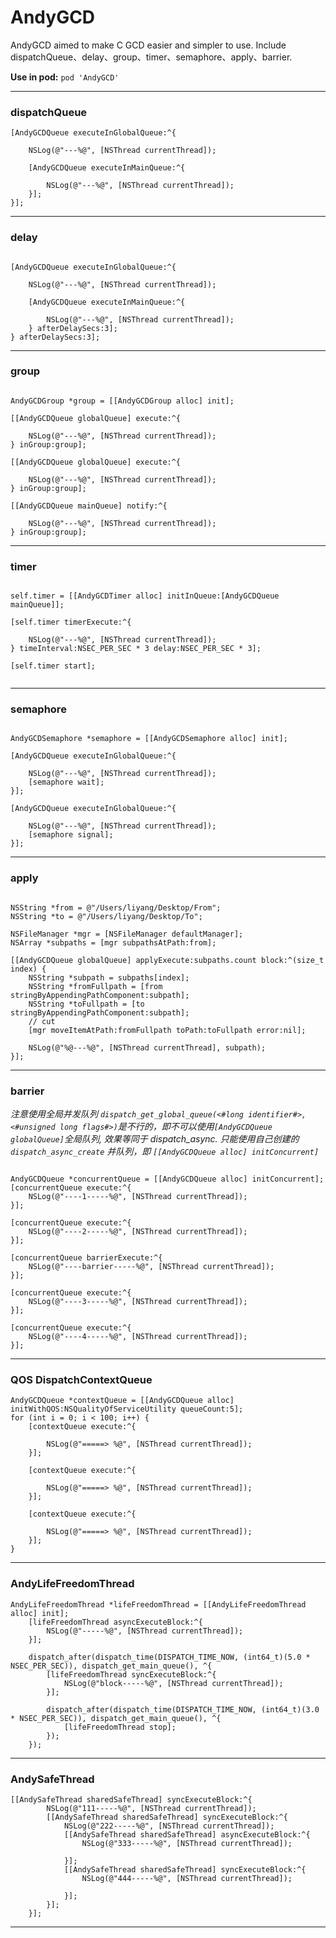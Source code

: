 # AndyGCD
AndyGCD aimed to make C GCD easier and simpler to use. Include dispatchQueue、delay、group、timer、semaphore、apply、barrier.

__Use in pod:__  ```pod 'AndyGCD'```

---

### dispatchQueue

```
[AndyGCDQueue executeInGlobalQueue:^{

    NSLog(@"---%@", [NSThread currentThread]);

    [AndyGCDQueue executeInMainQueue:^{

        NSLog(@"---%@", [NSThread currentThread]);
    }];
}];

```


---

### delay

```

[AndyGCDQueue executeInGlobalQueue:^{

    NSLog(@"---%@", [NSThread currentThread]);

    [AndyGCDQueue executeInMainQueue:^{

        NSLog(@"---%@", [NSThread currentThread]);
    } afterDelaySecs:3];
} afterDelaySecs:3];

```

---

### group

```

AndyGCDGroup *group = [[AndyGCDGroup alloc] init];

[[AndyGCDQueue globalQueue] execute:^{

    NSLog(@"---%@", [NSThread currentThread]);
} inGroup:group];

[[AndyGCDQueue globalQueue] execute:^{

    NSLog(@"---%@", [NSThread currentThread]);
} inGroup:group];

[[AndyGCDQueue mainQueue] notify:^{

    NSLog(@"---%@", [NSThread currentThread]);
} inGroup:group];

```

---

### timer

```

self.timer = [[AndyGCDTimer alloc] initInQueue:[AndyGCDQueue mainQueue]];

[self.timer timerExecute:^{

    NSLog(@"---%@", [NSThread currentThread]);
} timeInterval:NSEC_PER_SEC * 3 delay:NSEC_PER_SEC * 3];

[self.timer start];


```

---

### semaphore

```

AndyGCDSemaphore *semaphore = [[AndyGCDSemaphore alloc] init];

[AndyGCDQueue executeInGlobalQueue:^{

    NSLog(@"---%@", [NSThread currentThread]);
    [semaphore wait];
}];

[AndyGCDQueue executeInGlobalQueue:^{

    NSLog(@"---%@", [NSThread currentThread]);
    [semaphore signal];
}];

```

---

### apply

```

NSString *from = @"/Users/liyang/Desktop/From";
NSString *to = @"/Users/liyang/Desktop/To";

NSFileManager *mgr = [NSFileManager defaultManager];
NSArray *subpaths = [mgr subpathsAtPath:from];

[[AndyGCDQueue globalQueue] applyExecute:subpaths.count block:^(size_t index) {
    NSString *subpath = subpaths[index];
    NSString *fromFullpath = [from stringByAppendingPathComponent:subpath];
    NSString *toFullpath = [to stringByAppendingPathComponent:subpath];
    // cut
    [mgr moveItemAtPath:fromFullpath toPath:toFullpath error:nil];

    NSLog(@"%@---%@", [NSThread currentThread], subpath);
}];

```

---

### barrier

_注意使用全局并发队列 ```dispatch_get_global_queue(<#long identifier#>, <#unsigned long flags#>)```是不行的，即不可以使用```[AndyGCDQueue globalQueue]```全局队列, 效果等同于 dispatch_async. 只能使用自己创建的 ```dispatch_async_create``` 并队列，即 ```[[AndyGCDQueue alloc] initConcurrent]```_


```

AndyGCDQueue *concurrentQueue = [[AndyGCDQueue alloc] initConcurrent];
[concurrentQueue execute:^{
    NSLog(@"----1-----%@", [NSThread currentThread]);
}];

[concurrentQueue execute:^{
    NSLog(@"----2-----%@", [NSThread currentThread]);
}];

[concurrentQueue barrierExecute:^{
    NSLog(@"----barrier-----%@", [NSThread currentThread]);
}];

[concurrentQueue execute:^{
    NSLog(@"----3-----%@", [NSThread currentThread]);
}];

[concurrentQueue execute:^{
    NSLog(@"----4-----%@", [NSThread currentThread]);
}];

```

---

### QOS DispatchContextQueue

```
AndyGCDQueue *contextQueue = [[AndyGCDQueue alloc] initWithQOS:NSQualityOfServiceUtility queueCount:5];
for (int i = 0; i < 100; i++) {
    [contextQueue execute:^{

        NSLog(@"=====> %@", [NSThread currentThread]);
    }];

    [contextQueue execute:^{

        NSLog(@"=====> %@", [NSThread currentThread]);
    }];

    [contextQueue execute:^{

        NSLog(@"=====> %@", [NSThread currentThread]);
    }];
}

```

---

### AndyLifeFreedomThread

```
AndyLifeFreedomThread *lifeFreedomThread = [[AndyLifeFreedomThread alloc] init];
    [lifeFreedomThread asyncExecuteBlock:^{
        NSLog(@"-----%@", [NSThread currentThread]);
    }];

    dispatch_after(dispatch_time(DISPATCH_TIME_NOW, (int64_t)(5.0 * NSEC_PER_SEC)), dispatch_get_main_queue(), ^{
        [lifeFreedomThread syncExecuteBlock:^{
            NSLog(@"block-----%@", [NSThread currentThread]);
        }];

        dispatch_after(dispatch_time(DISPATCH_TIME_NOW, (int64_t)(3.0 * NSEC_PER_SEC)), dispatch_get_main_queue(), ^{
            [lifeFreedomThread stop];
        });
    });

```

---

### AndySafeThread

```
[[AndySafeThread sharedSafeThread] syncExecuteBlock:^{
        NSLog(@"111-----%@", [NSThread currentThread]);
        [[AndySafeThread sharedSafeThread] syncExecuteBlock:^{
            NSLog(@"222-----%@", [NSThread currentThread]);
            [[AndySafeThread sharedSafeThread] asyncExecuteBlock:^{
                NSLog(@"333-----%@", [NSThread currentThread]);

            }];
            [[AndySafeThread sharedSafeThread] syncExecuteBlock:^{
                NSLog(@"444-----%@", [NSThread currentThread]);

            }];
        }];
    }];

```

---
